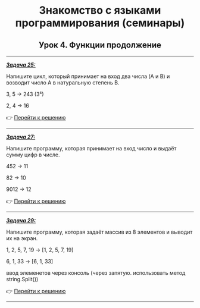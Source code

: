 <center>

# Знакомство с языками программирования (семинары)

## Урок 4. Функции продолжение

</center>

---

<u>***Задача 25:***</u>

 Напишите цикл, который принимает на вход два числа (A и B) и возводит число A в натуральную степень B.

3, 5 -> 243 (3⁵)

2, 4 -> 16

:point_right: [Перейти к решению](https://github.com/ANT050/Homework_11.10.2022/blob/main/Task25/Program.cs "Открыть")

---

<u>***Задача 27:***</u>

 Напишите программу, которая принимает на вход число и выдаёт сумму цифр в числе.

452 -> 11

82 -> 10

9012 -> 12

:point_right: [Перейти к решению](https://github.com/ANT050/Homework_11.10.2022/blob/main/Task27/Program.cs "Открыть")

---

<u>***Задача 29:***</u>

 Напишите программу, которая задаёт массив из 8 элементов и выводит их на экран.

1, 2, 5, 7, 19 -> [1, 2, 5, 7, 19]

6, 1, 33 -> [6, 1, 33]

ввод элеменетов через консоль (через запятую. использовать метод string.Split())

:point_right: [Перейти к решению](https://github.com/ANT050/Homework_11.10.2022/blob/main/Task29/Program.cs "Открыть")

---
